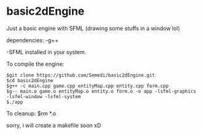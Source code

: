 # basic2dEngine
Just a basic engine with SFML (drawing some stuffs in a window lol)


dependencies:
  -g++
  
  -SFML installed in your system.
  
  
To compile the engine:

    $git clone https://github.com/Semedi/basic2dEngine.git
    $cd basic2dEngine
    $g++ -c main.cpp game.cpp entityMap.cpp entity.cpp form.cpp
    $g-- main.o game.o entityMap.o entity.o form.o -o app -lsfml-graphics -lsfml-window -lsfml-system
    $./app
    
To cleanup:
    $rm *.o
    
    
sorry, i will create a makefile soon xD

